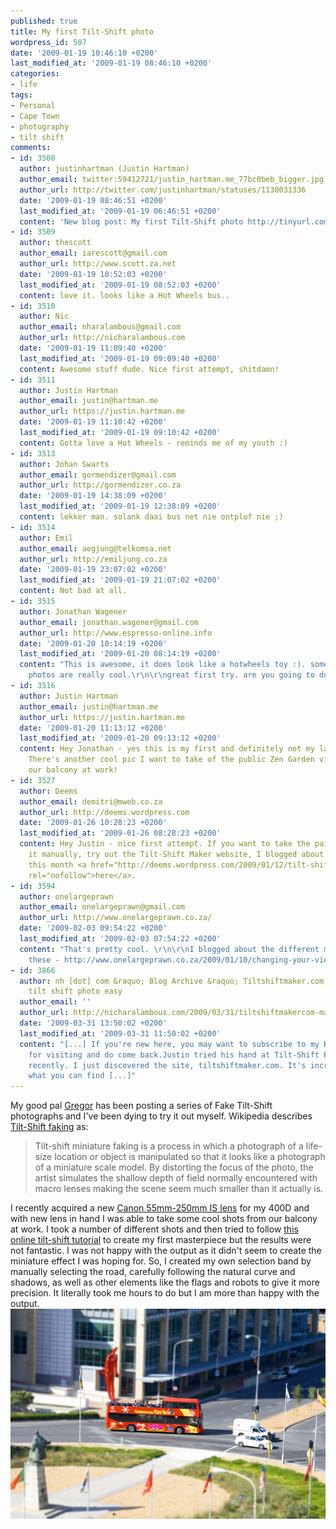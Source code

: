 ```yaml
---
published: true
title: My first Tilt-Shift photo
wordpress_id: 507
date: '2009-01-19 10:46:10 +0200'
last_modified_at: '2009-01-19 08:46:10 +0200'
categories:
- life
tags:
- Personal
- Cape Town
- photography
- tilt shift
comments:
- id: 3508
  author: justinhartman (Justin Hartman)
  author_email: twitter:59412721/justin_hartman.me_77bc0beb_bigger.jpg
  author_url: http://twitter.com/justinhartman/statuses/1130031336
  date: '2009-01-19 08:46:51 +0200'
  last_modified_at: '2009-01-19 06:46:51 +0200'
  content: 'New blog post: My first Tilt-Shift photo http://tinyurl.com/8exnut'
- id: 3509
  author: thescott
  author_email: iarescott@gmail.com
  author_url: http://www.scott.za.net
  date: '2009-01-19 10:52:03 +0200'
  last_modified_at: '2009-01-19 08:52:03 +0200'
  content: love it. looks like a Hot Wheels bus..
- id: 3510
  author: Nic
  author_email: nharalambous@gmail.com
  author_url: http://nicharalambous.com
  date: '2009-01-19 11:09:40 +0200'
  last_modified_at: '2009-01-19 09:09:40 +0200'
  content: Awesome stuff dude. Nice first attempt, shitdamn!
- id: 3511
  author: Justin Hartman
  author_email: justin@hartman.me
  author_url: https://justin.hartman.me
  date: '2009-01-19 11:10:42 +0200'
  last_modified_at: '2009-01-19 09:10:42 +0200'
  content: Gotta love a Hot Wheels - reminds me of my youth :)
- id: 3513
  author: Johan Swarts
  author_email: gormendizer@gmail.com
  author_url: http://gormendizer.co.za
  date: '2009-01-19 14:38:09 +0200'
  last_modified_at: '2009-01-19 12:38:09 +0200'
  content: lekker man. solank daai bus net nie ontplof nie ;)
- id: 3514
  author: Emil
  author_email: aegjung@telkomsa.net
  author_url: http://emiljung.co.za
  date: '2009-01-19 23:07:02 +0200'
  last_modified_at: '2009-01-19 21:07:02 +0200'
  content: Not bad at all.
- id: 3515
  author: Jonathan Wagener
  author_email: jonathan.wagener@gmail.com
  author_url: http://www.espresso-online.info
  date: '2009-01-20 10:14:19 +0200'
  last_modified_at: '2009-01-20 08:14:19 +0200'
  content: "This is awesome, it does look like a hotwheels toy :). some of those tilt-shift
    photos are really cool.\r\n\r\ngreat first try. are you going to do anymore?"
- id: 3516
  author: Justin Hartman
  author_email: justin@hartman.me
  author_url: https://justin.hartman.me
  date: '2009-01-20 11:13:12 +0200'
  last_modified_at: '2009-01-20 09:13:12 +0200'
  content: Hey Jonathan - yes this is my first and definitely not my last either.
    There's another cool pic I want to take of the public Zen Garden visible from
    our balcony at work!
- id: 3527
  author: Deems
  author_email: demitri@mweb.co.za
  author_url: http://deems.wordpress.com
  date: '2009-01-26 10:28:23 +0200'
  last_modified_at: '2009-01-26 08:28:23 +0200'
  content: Hey Justin - nice first attempt. If you want to take the pain out of doing
    it manually, try out the Tilt-Shift Maker website, I blogged about it earlier
    this month <a href="http://deems.wordpress.com/2009/01/12/tilt-shift-maker-website/"
    rel="nofollow">here</a>.
- id: 3594
  author: onelargeprawn
  author_email: onelargeprawn@gmail.com
  author_url: http://www.onelargeprawn.co.za/
  date: '2009-02-03 09:54:22 +0200'
  last_modified_at: '2009-02-03 07:54:22 +0200'
  content: "That's pretty cool. \r\n\r\nI blogged about the different methods of creating
    these - http://www.onelargeprawn.co.za/2009/01/10/changing-your-view-with-tilt-shift-photography/"
- id: 3866
  author: nh [dot] com &raquo; Blog Archive &raquo; Tiltshiftmaker.com - making the
    tilt shift photo easy
  author_email: ''
  author_url: http://nicharalambous.com/2009/03/31/tiltshiftmakercom-making-the-tilt-shift-photo-easy/
  date: '2009-03-31 13:50:02 +0200'
  last_modified_at: '2009-03-31 11:50:02 +0200'
  content: "[...] If you're new here, you may want to subscribe to my RSS feed. Thanks
    for visiting and do come back.Justin tried his hand at Tilt-Shift Photography
    recently. I just discovered the site, tiltshiftmaker.com. It's incredible
    what you can find [...]"
---
```

My good pal <a href="http://www.gregorrohrig.com">Gregor</a> has been posting a series of Fake Tilt-Shift photographs and I've been dying to try it out myself. Wikipedia describes <a href="http://en.wikipedia.org/wiki/Tilt-shift_miniature_faking">Tilt-Shift faking</a> as:
<blockquote>Tilt-shift miniature faking is a process in which a photograph of a life-size location or object is manipulated so that it looks like a photograph of a miniature scale model. By distorting the focus of the photo, the artist simulates the shallow depth of field normally encountered with macro lenses making the scene seem much smaller than it actually is.
</blockquote>
I recently acquired a new <a href="http://www.canon-europe.com/For_Home/Product_Finder/Cameras/EF_Lenses/Image_Stabilization_Lenses/EF-S_55-250mm_f_4-5_6_IS/index.asp">Canon 55mm-250mm IS lens</a> for my 400D and with new lens in hand I was able to take some cool shots from our balcony at work.
I took a number of different shots and then tried to follow <a href="http://www.tiltshiftphotography.net/photoshop-tutorial.php">this online tilt-shift tutorial</a> to create my first masterpiece but the results were not fantastic. I was not happy with the output as it didn't seem to create the miniature effect I was hoping for. 
So, I created my own selection band by manually selecting the road, carefully following the natural curve and shadows, as well as other elements like the flags and robots to give it more precision. It literally took me hours to do but I am more than happy with the output.
<a href="http://www.flickr.com/photos/justinhartman/3207357421/sizes/l/"><img src="/assets/images/uploads/2009/01/sightseeing-cape-town-600.jpg" alt="Cape Town Tilt Shift" /></a>
